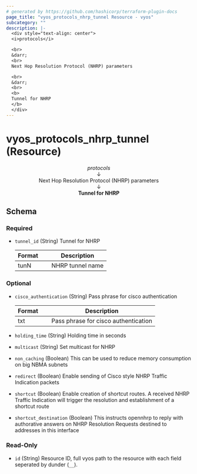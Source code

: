 ```yaml
---
# generated by https://github.com/hashicorp/terraform-plugin-docs
page_title: "vyos_protocols_nhrp_tunnel Resource - vyos"
subcategory: ""
description: |-
  <div style="text-align: center">
  <i>protocols</i>

  <br>
  &darr;
  <br>
  Next Hop Resolution Protocol (NHRP) parameters

  <br>
  &darr;
  <br>
  <b>
  Tunnel for NHRP
  </b>
  </div>
---
```


# vyos_protocols_nhrp_tunnel (Resource)

<div style="text-align: center">
<i>protocols</i>

<br>
&darr;
<br>
Next Hop Resolution Protocol (NHRP) parameters

<br>
&darr;
<br>
<b>
Tunnel for NHRP
</b>
</div>



<!-- schema generated by tfplugindocs -->
## Schema

### Required

- `tunnel_id` (String) Tunnel for NHRP

    |  Format &emsp; | Description  |
    |----------|---------------|
    |  tunN  &emsp; |  NHRP tunnel name  |

### Optional

- `cisco_authentication` (String) Pass phrase for cisco authentication

    |  Format &emsp; | Description  |
    |----------|---------------|
    |  txt  &emsp; |  Pass phrase for cisco authentication  |
- `holding_time` (String) Holding time in seconds
- `multicast` (String) Set multicast for NHRP
- `non_caching` (Boolean) This can be used to reduce memory consumption on big NBMA subnets
- `redirect` (Boolean) Enable sending of Cisco style NHRP Traffic Indication packets
- `shortcut` (Boolean) Enable creation of shortcut routes. A received NHRP Traffic Indication will trigger the resolution and establishment of a shortcut route
- `shortcut_destination` (Boolean) This instructs opennhrp to reply with authorative answers on NHRP Resolution Requests destined to addresses in this interface

### Read-Only

- `id` (String) Resource ID, full vyos path to the resource with each field seperated by dunder (`__`).
